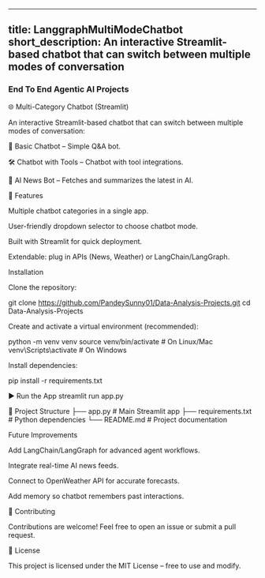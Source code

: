 
---
title: LanggraphMultiModeChatbot
short_description: An interactive Streamlit-based chatbot that can switch between multiple modes of conversation
---

### End To End Agentic AI Projects

🌐 Multi-Category Chatbot (Streamlit)

An interactive Streamlit-based chatbot that can switch between multiple modes of conversation:

🤖 Basic Chatbot – Simple Q&A bot.

🛠 Chatbot with Tools – Chatbot with tool integrations.

📰 AI News Bot – Fetches and summarizes the latest in AI.



🚀 Features

Multiple chatbot categories in a single app.

User-friendly dropdown selector to choose chatbot mode.

Built with Streamlit for quick deployment.

Extendable: plug in APIs (News, Weather) or LangChain/LangGraph.


Installation

Clone the repository:

git clone https://github.com/PandeySunny01/Data-Analysis-Projects.git
cd Data-Analysis-Projects


Create and activate a virtual environment (recommended):

python -m venv venv
source venv/bin/activate   # On Linux/Mac
venv\Scripts\activate      # On Windows


Install dependencies:

pip install -r requirements.txt



▶️ Run the App
streamlit run app.py



📂 Project Structure
├── app.py           # Main Streamlit app
├── requirements.txt # Python dependencies
└── README.md        # Project documentation


Future Improvements

Add LangChain/LangGraph for advanced agent workflows.

Integrate real-time AI news feeds.

Connect to OpenWeather API for accurate forecasts.

Add memory so chatbot remembers past interactions.


🤝 Contributing

Contributions are welcome! Feel free to open an issue or submit a pull request.


📜 License

This project is licensed under the MIT License – free to use and modify.
